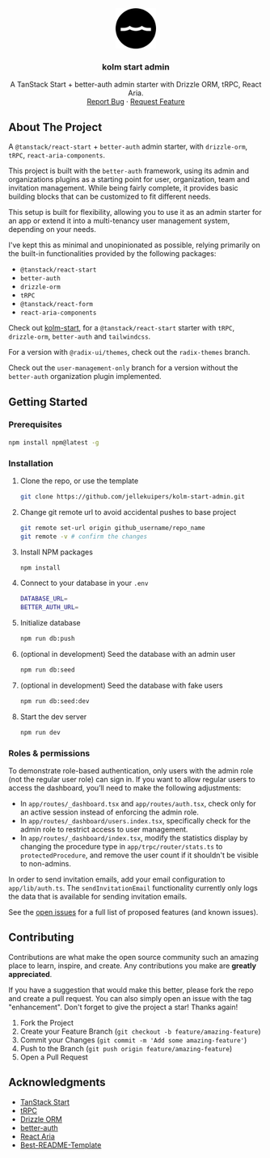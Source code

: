<div align="center">
  <a href="https://github.com/jellekuipers/kolm-start">
    <img src="public/favicon.svg" alt="Logo" width="80" height="80">
  </a>

  <h3 align="center">kolm start admin</h3>

  <p align="center">
    A TanStack Start + better-auth admin starter with Drizzle ORM, tRPC, React Aria.
    <br />
    <a href="https://github.com/jellekuipers/kolm-start-admin/issues/new?labels=bug">Report Bug</a>
    ·
    <a href="https://github.com/jellekuipers/kolm-start-admin/issues/new?labels=feature-request">Request Feature</a>
  </p>
</div>

## About The Project

A `@tanstack/react-start` + `better-auth` admin starter, with `drizzle-orm`, `tRPC`, `react-aria-components`.

This project is built with the `better-auth` framework, using its admin and organizations plugins as a starting point for user, organization, team and invitation management. While being fairly complete, it provides basic building blocks that can be customized to fit different needs.

This setup is built for flexibility, allowing you to use it as an admin starter for an app or extend it into a multi-tenancy user management system, depending on your needs.

I've kept this as minimal and unopinionated as possible, relying primarily on the built-in functionalities provided by the following packages:

- `@tanstack/react-start`
- `better-auth`
- `drizzle-orm`
- `tRPC`
- `@tanstack/react-form`
- `react-aria-components`

Check out <a href="https://github.com/jellekuipers/kolm-start">kolm-start</a>, for a `@tanstack/react-start` starter with `tRPC`, `drizzle-orm`, `better-auth` and `tailwindcss`.

For a version with `@radix-ui/themes`, check out the `radix-themes` branch.

Check out the `user-management-only` branch for a version without the `better-auth` organization plugin implemented.

## Getting Started

### Prerequisites

```sh
npm install npm@latest -g
```

### Installation

1. Clone the repo, or use the template
   ```sh
   git clone https://github.com/jellekuipers/kolm-start-admin.git
   ```
2. Change git remote url to avoid accidental pushes to base project
   ```sh
   git remote set-url origin github_username/repo_name
   git remote -v # confirm the changes
   ```
3. Install NPM packages
   ```sh
   npm install
   ```
4. Connect to your database in your `.env`
   ```sh
   DATABASE_URL=
   BETTER_AUTH_URL=
   ```
5. Initialize database

   ```sh
   npm run db:push
   ```

6. (optional in development) Seed the database with an admin user

   ```sh
   npm run db:seed
   ```

7. (optional in development) Seed the database with fake users

   ```sh
   npm run db:seed:dev
   ```

8. Start the dev server
   ```sh
   npm run dev
   ```

### Roles & permissions

To demonstrate role-based authentication, only users with the admin role (not the regular user role) can sign in. If you want to allow regular users to access the dashboard, you’ll need to make the following adjustments:

- In `app/routes/_dashboard.tsx` and `app/routes/auth.tsx`, check only for an active session instead of enforcing the admin role.
- In `app/routes/_dashboard/users.index.tsx`, specifically check for the admin role to restrict access to user management.
- In `app/routes/_dashboard/index.tsx`, modify the statistics display by changing the procedure type in `app/trpc/router/stats.ts` to `protectedProcedure`, and remove the user count if it shouldn't be visible to non-admins.

In order to send invitation emails, add your email configuration to `app/lib/auth.ts`. The `sendInvitationEmail` functionality currently only logs the data that is available for sending invitation emails.

See the [open issues](https://github.com/jellekuipers/kolm-start-admin/issues) for a full list of proposed features (and known issues).

## Contributing

Contributions are what make the open source community such an amazing place to learn, inspire, and create. Any contributions you make are **greatly appreciated**.

If you have a suggestion that would make this better, please fork the repo and create a pull request. You can also simply open an issue with the tag "enhancement".
Don't forget to give the project a star! Thanks again!

1. Fork the Project
2. Create your Feature Branch (`git checkout -b feature/amazing-feature`)
3. Commit your Changes (`git commit -m 'Add some amazing-feature'`)
4. Push to the Branch (`git push origin feature/amazing-feature`)
5. Open a Pull Request

## Acknowledgments

- [TanStack Start](https://tanstack.com/start/latest)
- [tRPC](https://trpc.io/docs)
- [Drizzle ORM](https://orm.drizzle.team/)
- [better-auth](https://www.better-auth.com/)
- [React Aria](https://react-spectrum.adobe.com/react-aria/index.html)
- [Best-README-Template](https://github.com/othneildrew/Best-README-Template)
